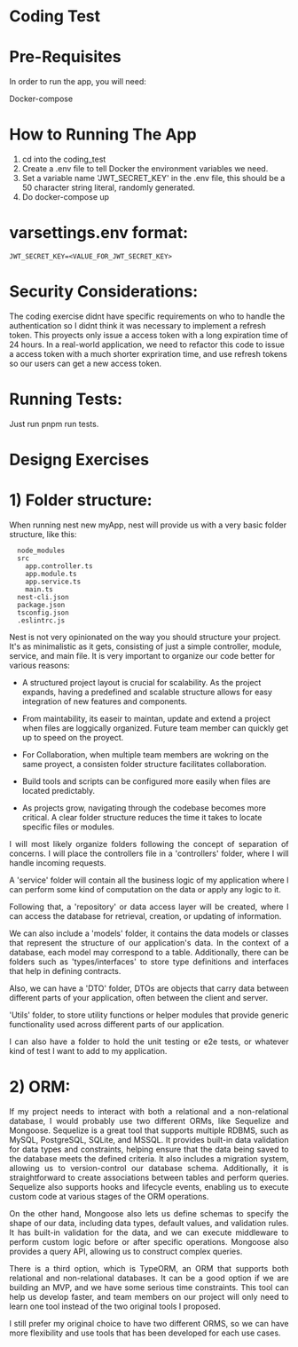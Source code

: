 # Coding Test

# Pre-Requisites

In order to run the app, you will need:

  Docker-compose

# How to Running The App

1. cd into the coding_test
2. Create a .env file to tell Docker the environment variables we need.
3. Set a variable name 'JWT_SECRET_KEY' in the .env file, this should be a 50 character string literal, randomly generated.
5. Do docker-compose up

# varsettings.env format:
	JWT_SECRET_KEY=<VALUE_FOR_JWT_SECRET_KEY>

# Security Considerations:

The coding exercise didnt have specific requirements on who to handle the authentication so I didnt think it was necessary to implement a refresh token.
This proyects only issue a access token with a long expiration time of 24 hours.
In a real-world application, we need to refactor this code to issue a access token with a much shorter expriration time, and use refresh tokens so our users can get a new access token.

# Running Tests:
Just run pnpm run tests.

# Designg Exercises

# 1) Folder structure:

When running nest new myApp, nest will provide us with a very basic folder structure, like this:

```
  node_modules
  src
    app.controller.ts
    app.module.ts
    app.service.ts
    main.ts
  nest-cli.json
  package.json
  tsconfig.json
  .eslintrc.js
```

Nest is not very opinionated on the way you should structure your project. It's as minimalistic as it gets, consisting of just a simple controller, module, service, and main file. It is very important to organize our code better for various reasons:

  * A structured project layout is crucial for scalability. As the project expands, having a predefined and scalable structure allows for easy integration of new features and components.

  * From maintability, its easeir to maintan, update and extend a project when files are loggically organized.
  Future team member can quickly get up to speed on the proyect.

  * For Collaboration, when multiple team members are wokring on the same proyect, a consisten folder structure facilitates collaboration.

  * Build tools and scripts can be configured more easily when files are located predictably.

  * As projects grow, navigating through the codebase becomes more critical. A clear folder structure reduces the time it takes to locate specific files or modules.

<div align="justify">
I will most likely organize folders following the concept of separation of concerns. I will place the controllers file in a 'controllers' folder, where I will handle incoming requests. 

A 'service' folder will contain all the business logic of my application where I can perform some kind of computation on the data or apply any logic to it.

Following that, a 'repository' or data access layer will be created, where I can access the database for retrieval, creation, or updating of information.

We can also include a 'models' folder, it contains the data models or classes that represent the structure of our application's data. In the context of a database, each model may correspond to a table.
Additionally, there can be folders such as 'types/interfaces' to store type definitions and interfaces that help in defining contracts. 

Also, we can have a 'DTO' folder, DTOs are objects that carry data between different parts of your application, often between the client and server. 

'Utils' folder, to store utility functions or helper modules that provide generic functionality used across different parts of our application.

I can also have a folder to hold the unit testing or e2e tests, or whatever kind of test I want to add to my application.
</div>

# 2) ORM:

<div align="justify">
If my project needs to interact with both a relational and a non-relational database, I would probably use two different ORMs, like Sequelize and Mongoose. Sequelize is a great tool that supports multiple RDBMS, such as MySQL, PostgreSQL, SQLite, and MSSQL. It provides built-in data validation for data types and constraints, helping ensure that the data being saved to the database meets the defined criteria. It also includes a migration system, allowing us to version-control our database schema. Additionally, it is straightforward to create associations between tables and perform queries. Sequelize also supports hooks and lifecycle events, enabling us to execute custom code at various stages of the ORM operations.

On the other hand, Mongoose also lets us define schemas to specify the shape of our data, including data types, default values, and validation rules. It has built-in validation for the data, and we can execute middleware to perform custom logic before or after specific operations. Mongoose also provides a query API, allowing us to construct complex queries.

There is a third option, which is TypeORM, an ORM that supports both relational and non-relational databases. It can be a good option if we are building an MVP, and we have some serious time constraints. This tool can help us develop faster, and team members on our project will only need to learn one tool instead of the two original tools I proposed. 

I still prefer my original choice to have two different ORMS, so we can have more flexibility and use tools that has been developed for each use cases.
</div>